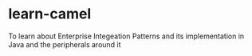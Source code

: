 # learn-camel
To learn about Enterprise Integeation Patterns and its implementation in Java and the peripherals around it
